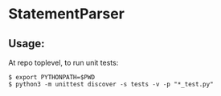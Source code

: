 # StatementParser

## Usage:

At repo toplevel, to run unit tests:
   
```
$ export PYTHONPATH=$PWD
$ python3 -m unittest discover -s tests -v -p "*_test.py"
```
